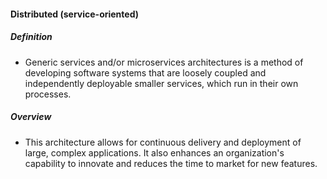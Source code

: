 #### Distributed (service-oriented)

##### Definition
- Generic services and/or microservices architectures
  is a method of developing software systems that are loosely
  coupled and independently deployable smaller services,
  which run in their own processes.

##### Overview
- This architecture allows for continuous delivery and deployment
  of large, complex applications. It also enhances an organization's
  capability to innovate and reduces the time to market for new features.


